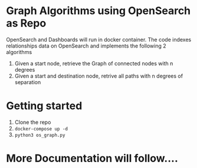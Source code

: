 # Graph Algorithms using OpenSearch as Repo

OpenSearch and Dashboards will run in docker container.
The code indexes relationships data on OpenSearch and implements the following 2 algorithms

1. Given a start node, retrieve the Graph of connected nodes with n degrees 
2. Given a start and destination node, retrive all paths with n degrees of separation

# Getting started

1. Clone the repo
2. `docker-compose up -d`
3. `python3 os_graph.py`

# More Documentation will follow....
